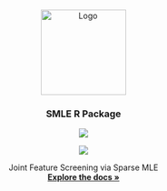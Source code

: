 <!-- PROJECT LOGO -->
<br />
<p align="center">
  <a href="https://github.com/JasonQxZ/SMLE">
    <img src="https://user-images.githubusercontent.com/46462586/117344253-2dee5c00-ae73-11eb-8628-46b7967656f7.png" alt="Logo" width="150">
  </a>

  <h3 align="center">SMLE R Package</h3>

  <p align="center">
   <img src="http://www.r-pkg.org/badges/version/SMLE">
  </p>
  
  <p align="center">
    <img src="https://cranlogs.r-pkg.org/badges/grand-total/SMLE">
  </p>
  

  <p align="center">
    Joint Feature Screening via Sparse MLE
    <br />
    <a href="https://github.com//JasonQxZ/SMLE"><strong>Explore the docs »</strong></a>
  

